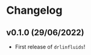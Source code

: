 # Changelog

<!--next-version-placeholder-->

## v0.1.0 (29/06/2022)

- First release of `drlinfluids`!